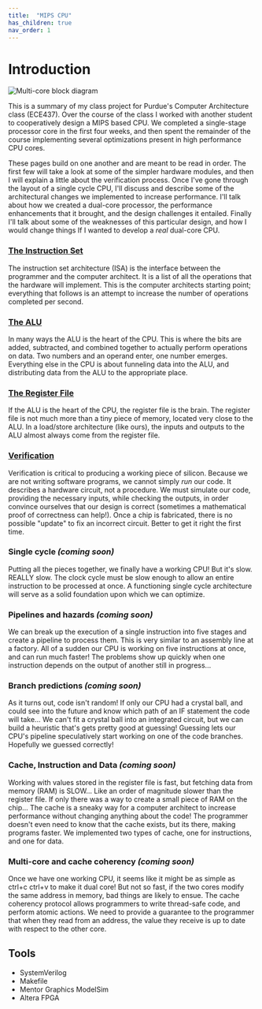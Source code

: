```yaml
---
title:  "MIPS CPU"
has_children: true
nav_order: 1
---
```


# Introduction

![Multi-core block diagram](/media/multi-core-blocks.png)

This is a summary of my class project for Purdue's Computer Architecture class (ECE437). Over the course of the class I worked with another student to cooperatively design a MIPS based CPU. We completed a single-stage processor core in the first four weeks, and then spent the remainder of the course implementing several optimizations present in high performance CPU cores.

These pages build on one another and are meant to be read in order. The first few will take a look at some of the simpler hardware modules, and then I will explain a little about the verification process. Once I've gone through the layout of a single cycle CPU, I'll discuss and describe some of the architectural changes we implemented to increase performance. I'll talk about how we created a dual-core processor, the performance enhancements that it brought, and the design challenges it entailed. Finally I'll talk about some of the weaknesses of this particular design, and how I would change things If I wanted to develop a *real* dual-core CPU.

### [The Instruction Set](isa)
The instruction set architecture (ISA) is the interface between the programmer and the computer architect. It is a list of all the operations that the hardware will implement. This is the computer architects starting point; everything that follows is an attempt to increase the number of operations completed per second. 

### [The ALU](alu)
In many ways the ALU is the heart of the CPU. This is where the bits are added, subtracted, and combined together to actually perform operations on data. Two numbers and an operand enter, one number emerges. Everything else in the CPU is about funneling data into the ALU, and distributing data from the ALU to the appropriate place.

### [The Register File](reg)
If the ALU is the heart of the CPU, the register file is the brain. The register file is not much more than a tiny piece of memory, located very close to the ALU. In a load/store architecture (like ours), the inputs and outputs to the ALU almost always come from the register file.

### [Verification](verification)
Verification is critical to producing a working piece of silicon. Because we are not writing software programs, we cannot simply *run* our code. It describes a hardware circuit, not a procedure. We must simulate our code, providing the necessary inputs, while checking the outputs, in order convince ourselves that our design is correct (sometimes a mathematical proof of correctness can help!). Once a chip is fabricated, there is no possible "update" to fix an incorrect circuit. Better to get it right the first time.

### Single cycle *(coming soon)*
Putting all the pieces together, we finally have a working CPU! But it's slow. REALLY slow. The clock cycle must be slow enough to allow an entire instruction to be processed at once. A functioning single cycle architecture will serve as a solid foundation upon which we can optimize.

### Pipelines and hazards *(coming soon)*
We can break up the execution of a single instruction into five stages and create a pipeline to process them. This is very similar to an assembly line at a factory. All of a sudden our CPU is working on five instructions at once, and can run much faster! The problems show up quickly when one instruction depends on the output of another still in progress...

### Branch predictions *(coming soon)*
As it turns out, code isn't random! If only our CPU had a crystal ball, and could see into the future and know which path of an IF statement the code will take... We can't fit a crystal ball into an integrated circuit, but we can build a heuristic that's gets pretty good at guessing! Guessing lets our CPU's pipeline speculatively start working on one of the code branches. Hopefully we guessed correctly!

### Cache, Instruction and Data *(coming soon)*
Working with values stored in the register file is fast, but fetching data from memory (RAM) is SLOW... Like an order of magnitude slower than the register file. If only there was a way to create a small piece of RAM on the chip... The cache is a sneaky way for a computer architect to increase performance without changing anything about the code! The programmer doesn't even need to know that the cache exists, but its there, making programs faster. We implemented two types of cache, one for instructions, and one for data.

### Multi-core and cache coherency *(coming soon)*
Once we have one working CPU, it seems like it might be as simple as ctrl+c ctrl+v to make it dual core! But not so fast, if the two cores modify the same address in memory, bad things are likely to ensue. The cache coherency protocol allows programmers to write thread-safe code, and perform atomic actions. We need to provide a guarantee to the programmer that when they read from an address, the value they receive is up to date with respect to the other core.

## Tools

  * SystemVerilog
  * Makefile
  * Mentor Graphics ModelSim
  * Altera FPGA
